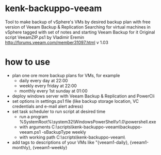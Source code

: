 # kenk-backuppo-veeam
Tool to make backup of vSphere's VMs by desired backup plan with free version of Veeam Backup & Replication
Searching for virtual machines in vSphere tagged with set of notes and starting Veeam Backup for it
Original script VeeamZIP.ps1 by Vladimir Eremin http://forums.veeam.com/member31097.html
v 1.03

# how to use
* plan one ore more backup plans for VMs, for example
    * daily every day at 22:00
    * weekly every friday at 22:00
    * monthly every 1st sunday at 01:00
* deploy windows server with Veeam Backup & Replication and PowerCli
* set options in settings.ps1 file (like backup storage location, VC credentials and e-mail alert adress)
* set task scheduler to run script at desired time
    * run a program %SystemRoot%\system32\WindowsPowerShell\v1.0\powershell.exe
    * with arguments C:\scripts\kenk-backuppo-veeam\backuppo-veeam.ps1 -sBackupType weekly
    * with working path C:\scripts\kenk-backuppo-veeam\
* add tags to descriptions of your VMs like "{veeam1-daily}, {veeam1-monthly}, {veeam1-weekly}

